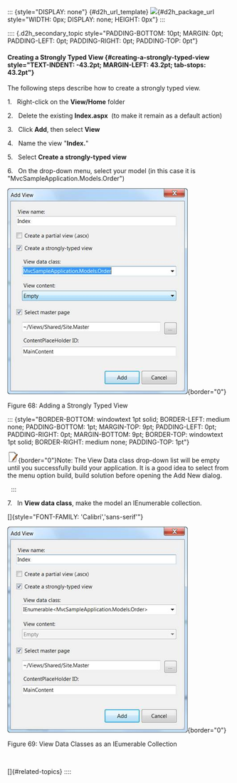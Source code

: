 ::: {style="DISPLAY: none"}
[](ms-xhelp:///?Id=d2h_url_template){#d2h_url_template} ![](!package_url!){#d2h_package_url style="WIDTH: 0px; DISPLAY: none; HEIGHT: 0px"}
:::

:::: {.d2h_secondary_topic style="PADDING-BOTTOM: 10pt; MARGIN: 0pt; PADDING-LEFT: 0pt; PADDING-RIGHT: 0pt; PADDING-TOP: 0pt"}
#### Creating a Strongly Typed View {#creating-a-strongly-typed-view style="TEXT-INDENT: -43.2pt; MARGIN-LEFT: 43.2pt; tab-stops: 43.2pt"}

The following steps describe how to create a strongly typed view.

1.   Right-click on the **View/Home** folder

2.   Delete the existing **Index.aspx**  (to make it remain as a default action)

3.   Click **Add**, then select **View**

4.   Name the view "**Index.**"

5.   Select **Create a strongly-typed view**

6.   On the drop-down menu, select your model (in this case it is "MvcSampleApplication.Models.Order")

![](ImagesExt/image106_91.jpg){border="0"}

Figure 68: Adding a Strongly Typed View

::: {style="BORDER-BOTTOM: windowtext 1pt solid; BORDER-LEFT: medium none; PADDING-BOTTOM: 1pt; MARGIN-TOP: 9pt; PADDING-LEFT: 0pt; PADDING-RIGHT: 0pt; MARGIN-BOTTOM: 9pt; BORDER-TOP: windowtext 1pt solid; BORDER-RIGHT: medium none; PADDING-TOP: 1pt"}
 

![](ImagesExt/image106_5.jpg){border="0"}Note: The View Data class drop-down list will be empty until you successfully build your application. It is a good idea to select from the menu option build, build solution before opening the Add New dialog.

 
:::

7.   In **View data class**, make the model an IEnumerable collection.

[]{style="FONT-FAMILY: 'Calibri','sans-serif'"} 

![](ImagesExt/image106_92.jpg){border="0"}

Figure 69: View Data Classes as an IEumerable Collection

 

[]{#related-topics}
::::
